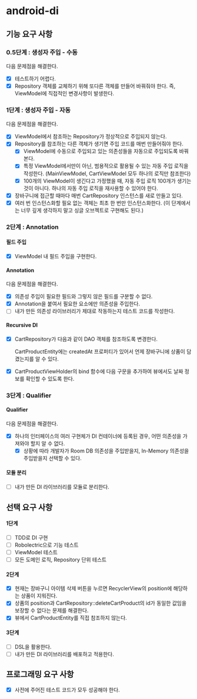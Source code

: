 # android-di

## 기능 요구 사항

### 0.5단계 : 생성자 주입 - 수동

다음 문제점을 해결한다.

- [x] 테스트하기 어렵다.
- [x] Repository 객체를 교체하기 위해 또다른 객체를 만들어 바꿔줘야 한다.
  즉, ViewModel에 직접적인 변경사항이 발생한다.

### 1단계 : 생성자 주입 - 자동

다음 문제점을 해결한다.

- [x] ViewModel에서 참조하는 Repository가 정상적으로 주입되지 않는다.
- [x] Repository를 참조하는 다른 객체가 생기면 주입 코드를 매번 만들어줘야 한다.
    - [x] ViewModel에 수동으로 주입되고 있는 의존성들을 자동으로 주입되도록 바꿔본다.
    - [x] 특정 ViewModel에서만이 아닌, 범용적으로 활용될 수 있는 자동 주입 로직을 작성한다. (MainViewModel, CartViewModel 모두 하나의
      로직만 참조한다)
    - [x] 100개의 ViewModel이 생긴다고 가정했을 때, 자동 주입 로직 100개가 생기는 것이 아니다. 하나의 자동 주입 로직을 재사용할 수 있어야 한다.
- [x] 장바구니에 접근할 때마다 매번 CartRepository 인스턴스를 새로 만들고 있다.
- [x] 여러 번 인스턴스화할 필요 없는 객체는 최초 한 번만 인스턴스화한다. (이 단계에서는 너무 깊게 생각하지 말고 싱글 오브젝트로 구현해도 된다.)

### 2단계 : Annotation

#### 필드 주입

- [x] ViewModel 내 필드 주입을 구현한다.

#### Annotation

다음 문제점을 해결한다.

- [x] 의존성 주입이 필요한 필드와 그렇지 않은 필드를 구분할 수 없다.
- [x] Annotation을 붙여서 필요한 요소에만 의존성을 주입한다.
- [ ] 내가 만든 의존성 라이브러리가 제대로 작동하는지 테스트 코드를 작성한다.

#### Recursive DI

- [x] CartRepository가 다음과 같이 DAO 객체를 참조하도록 변경한다.

    CartProductEntity에는 createdAt 프로퍼티가 있어서 언제 장바구니에 상품이 담겼는지를 알 수 있다.

- [x] CartProductViewHolder의 bind 함수에 다음 구문을 추가하여 뷰에서도 날짜 정보를 확인할 수 있도록 한다.

### 3단계 : Qualifier

#### Qualifier
다음 문제점을 해결한다.

- [x] 하나의 인터페이스의 여러 구현체가 DI 컨테이너에 등록된 경우, 어떤 의존성을 가져와야 할지 알 수 없다.
  - [x] 상황에 따라 개발자가 Room DB 의존성을 주입받을지, In-Memory 의존성을 주입받을지 선택할 수 있다.

#### 모듈 분리

- [ ] 내가 만든 DI 라이브러리를 모듈로 분리한다.

## 선택 요구 사항

#### 1단계

- [ ] TDD로 DI 구현
- [ ] Robolectric으로 기능 테스트
- [ ] ViewModel 테스트
- [ ] 모든 도메인 로직, Repository 단위 테스트

#### 2단계

- [x] 현재는 장바구니 아이템 삭제 버튼을 누르면 RecyclerView의 position에 해당하는 상품이 지워진다.
- [x] 상품의 position과 CartRepository::deleteCartProduct의 id가 동일한 값임을 보장할 수 없다는 문제를 해결한다.
- [x] 뷰에서 CartProductEntity를 직접 참조하지 않는다.

#### 3단계

- [ ] DSL을 활용한다.
- [ ] 내가 만든 DI 라이브러리를 배포하고 적용한다.

## 프로그래밍 요구 사항

- [x] 사전에 주어진 테스트 코드가 모두 성공해야 한다.